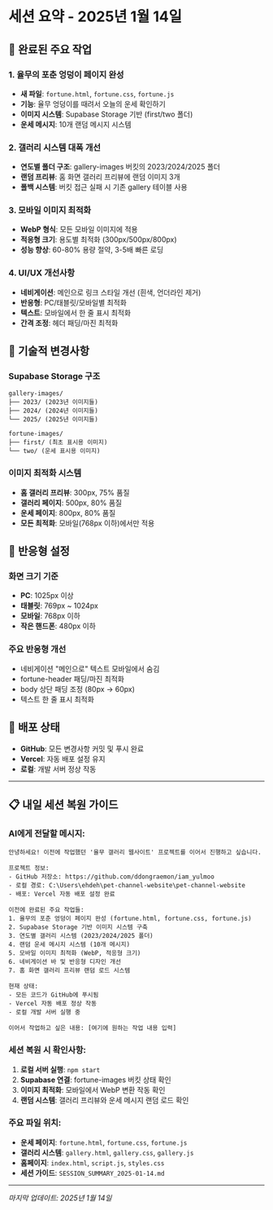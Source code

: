 # 세션 요약 - 2025년 1월 14일

## 🎯 완료된 주요 작업

### 1. 율무의 포춘 엉덩이 페이지 완성
- **새 파일**: `fortune.html`, `fortune.css`, `fortune.js`
- **기능**: 율무 엉덩이를 때려서 오늘의 운세 확인하기
- **이미지 시스템**: Supabase Storage 기반 (first/two 폴더)
- **운세 메시지**: 10개 랜덤 메시지 시스템

### 2. 갤러리 시스템 대폭 개선
- **연도별 폴더 구조**: gallery-images 버킷의 2023/2024/2025 폴더
- **랜덤 프리뷰**: 홈 화면 갤러리 프리뷰에 랜덤 이미지 3개
- **폴백 시스템**: 버킷 접근 실패 시 기존 gallery 테이블 사용

### 3. 모바일 이미지 최적화
- **WebP 형식**: 모든 모바일 이미지에 적용
- **적응형 크기**: 용도별 최적화 (300px/500px/800px)
- **성능 향상**: 60-80% 용량 절약, 3-5배 빠른 로딩

### 4. UI/UX 개선사항
- **네비게이션**: 메인으로 링크 스타일 개선 (흰색, 언더라인 제거)
- **반응형**: PC/태블릿/모바일별 최적화
- **텍스트**: 모바일에서 한 줄 표시 최적화
- **간격 조정**: 헤더 패딩/마진 최적화

## 🔧 기술적 변경사항

### Supabase Storage 구조
```
gallery-images/
├── 2023/ (2023년 이미지들)
├── 2024/ (2024년 이미지들)
└── 2025/ (2025년 이미지들)

fortune-images/
├── first/ (최초 표시용 이미지)
└── two/ (운세 표시용 이미지)
```

### 이미지 최적화 시스템
- **홈 갤러리 프리뷰**: 300px, 75% 품질
- **갤러리 페이지**: 500px, 80% 품질  
- **운세 페이지**: 800px, 80% 품질
- **모든 최적화**: 모바일(768px 이하)에서만 적용

## 📱 반응형 설정

### 화면 크기 기준
- **PC**: 1025px 이상
- **태블릿**: 769px ~ 1024px
- **모바일**: 768px 이하
- **작은 핸드폰**: 480px 이하

### 주요 반응형 개선
- 네비게이션 "메인으로" 텍스트 모바일에서 숨김
- fortune-header 패딩/마진 최적화
- body 상단 패딩 조정 (80px → 60px)
- 텍스트 한 줄 표시 최적화

## 🚀 배포 상태
- **GitHub**: 모든 변경사항 커밋 및 푸시 완료
- **Vercel**: 자동 배포 설정 유지
- **로컬**: 개발 서버 정상 작동

---

## 📋 내일 세션 복원 가이드

### AI에게 전달할 메시지:
```
안녕하세요! 이전에 작업했던 '율무 갤러리 웹사이트' 프로젝트를 이어서 진행하고 싶습니다.

프로젝트 정보:
- GitHub 저장소: https://github.com/ddongraemon/iam_yulmoo
- 로컬 경로: C:\Users\ehdeh\pet-channel-website\pet-channel-website
- 배포: Vercel 자동 배포 설정 완료

이전에 완료된 주요 작업들:
1. 율무의 포춘 엉덩이 페이지 완성 (fortune.html, fortune.css, fortune.js)
2. Supabase Storage 기반 이미지 시스템 구축
3. 연도별 갤러리 시스템 (2023/2024/2025 폴더)
4. 랜덤 운세 메시지 시스템 (10개 메시지)
5. 모바일 이미지 최적화 (WebP, 적응형 크기)
6. 네비게이션 바 및 반응형 디자인 개선
7. 홈 화면 갤러리 프리뷰 랜덤 로드 시스템

현재 상태: 
- 모든 코드가 GitHub에 푸시됨
- Vercel 자동 배포 정상 작동
- 로컬 개발 서버 실행 중

이어서 작업하고 싶은 내용: [여기에 원하는 작업 내용 입력]
```

### 세션 복원 시 확인사항:
1. **로컬 서버 실행**: `npm start`
2. **Supabase 연결**: fortune-images 버킷 상태 확인
3. **이미지 최적화**: 모바일에서 WebP 변환 작동 확인
4. **랜덤 시스템**: 갤러리 프리뷰와 운세 메시지 랜덤 로드 확인

### 주요 파일 위치:
- **운세 페이지**: `fortune.html`, `fortune.css`, `fortune.js`
- **갤러리 시스템**: `gallery.html`, `gallery.css`, `gallery.js`
- **홈페이지**: `index.html`, `script.js`, `styles.css`
- **세션 가이드**: `SESSION_SUMMARY_2025-01-14.md`

---
*마지막 업데이트: 2025년 1월 14일*







